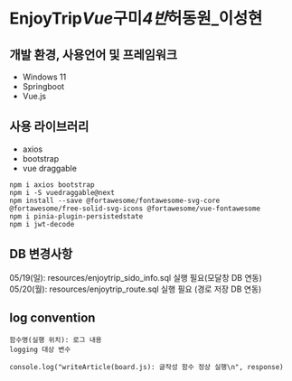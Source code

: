 # EnjoyTrip*Vue*구미*4반*허동원\_이성현

## 개발 환경, 사용언어 및 프레임워크

- Windows 11
- Springboot
- Vue.js

## 사용 라이브러리

- axios
- bootstrap
- vue draggable

```
npm i axios bootstrap
npm i -S vuedraggable@next
npm install --save @fortawesome/fontawesome-svg-core @fortawesome/free-solid-svg-icons @fortawesome/vue-fontawesome
npm i pinia-plugin-persistedstate
npm i jwt-decode
```

## DB 변경사항

05/19(일): resources/enjoytrip_sido_info.sql 실행 필요(모달창 DB 연동)  
05/20(월): resources/enjoytrip_route.sql 실행 필요 (경로 저장 DB 연동)

## log convention

```
함수명(실행 위치): 로그 내용
logging 대상 변수

console.log("writeArticle(board.js): 글작성 함수 정상 실행\n", response)
```
